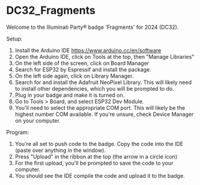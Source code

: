 # DC32_Fragments
Welcome to the Illuminati Party® badge 'Fragments' for 2024 (DC32).

Setup:
1. Install the Arduino IDE https://www.arduino.cc/en/software
2. Open the Arduino IDE, click on Tools at the top, then "Manage Libraries"
3. On the left side of the screen, click on Board Manager
4. Search for ESP32 by Espressif and install the package.
5. On the left side again, click on Library Manager.
6. Search for and install the Adafruit NeoPixel Library. This will likely need to install other dependencies, which you will be prompted to do.
7. Plug in your badge and make it is turned on.
8. Go to Tools > Board, and select ESP32 Dev Module.
9. You'll need to select the appropriate COM port. This will likely be the highest number COM available. If you're unsure, check Device Manager on your computer.

Program:
1. You're all set to push code to the badge. Copy the code into the IDE (paste over anything in the window).
2. Press "Upload" in the ribbon at the top (the arrow in a circle icon)
3. For the first upload, you'll be prompted to save the code to your computer.
4. You should see the IDE compile the code and upload it to the badge.

